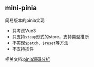 ## mini-pinia

简易版本的pinia实现
* 只考虑Vue3
* 只支持`steup`形式的store，支持类型推断
* 不实现`$patch`、`$reset`等方法
* 不支持插件

相关文档:[pinia源码分析](https://www.shymean.com/article/pinia源码分析)
